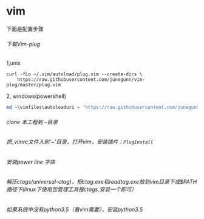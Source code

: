 # vim
下面是配置步骤

###### 下载Vim-plug

1,unix

```shell
curl -fLo ~/.vim/autoload/plug.vim --create-dirs \
    https://raw.githubusercontent.com/junegunn/vim-plug/master/plug.vim
```

2, windows(powershell)

```powershell
md ~\vimfiles\autoloaduri = 'https://raw.githubusercontent.com/junegunn/vim-plug/master/plug.vim'(New-Object Net.WebClient).DownloadFile(  uri,  $ExecutionContext.SessionState.Path.GetUnresolvedProviderPathFromPSPath(    "~\vimfiles\autoload\plug.vim"  ))
```

###### clone 本工程到 `~`目录 

###### 把_vimrc文件入到'~'目录，打开vim，安装插件：`PlugInstall`

###### 安装power line 字体

###### 解压ctags(universal-ctag)，把ctag.exe和readtag.exe放到vim目录下或$PATH路径下(linux下使用包管理工具搜ctags,安装一个即可）

###### 如果系统中没有python3.5（看vim需要），安装python3.5

